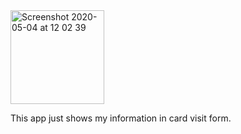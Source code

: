 <img width="150" alt="Screenshot 2020-05-04 at 12 02 39" src="https://user-images.githubusercontent.com/44005264/80950798-3b57ad00-8dff-11ea-9657-8b97b8bd50d3.png">

This app just shows my information in card visit form.
